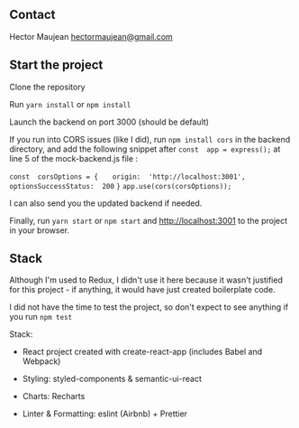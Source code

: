 ## Contact
Hector Maujean
hectormaujean@gmail.com

## Start the project

Clone the repository

Run `yarn install` or `npm install`

Launch the backend on port 3000 (should be default)

If you run into CORS issues (like I did), run `npm install cors` in the backend directory, and add the following snippet after `const  app = express();` at line 5 of the mock-backend.js file :

`const  corsOptions = {`
`	origin:  'http://localhost:3001',`
`	optionsSuccessStatus:  200`
`}`
`app.use(cors(corsOptions));`

I can also send you the updated backend if needed.

 Finally, run `yarn start` or `npm start` and [http://localhost:3001](http://localhost:3001) to the project in your browser.

## Stack

Although I'm used to Redux, I didn't use it here because it wasn't justified for this project - if anything, it would have just created boilerplate code.

I did not have the time to test the project, so don't expect to see anything if you run  `npm test`  

Stack: 

 - React project created with create-react-app (includes Babel and
   Webpack) 
   
 - Styling: styled-components & semantic-ui-react
 
 - Charts: Recharts

 - Linter & Formatting: eslint (Airbnb) + Prettier